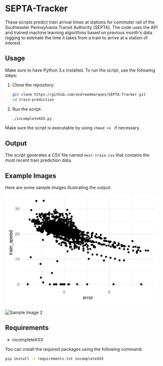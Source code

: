 # SEPTA-Tracker
These scripts predict train arrival times at stations for commuter rail of the Southeaster Pennsylvania Transit Authority (SEPTA). The code uses the API and trained machine learning algorithms based on previous month's data logging to estimate the time it takes from a train to arrive at a station of interest.

## Usage

Make sure to have Python 3.x installed. To run the script, use the following steps:

1. Clone the repository:
    ```bash
    git clone https://github.com/andrewdmarques/SEPTA-Tracker.git
    cd train-prediction
    ```

2. Run the script:
    ```bash
    ./incompleteXXX.py
    ```

Make sure the script is executable by using `chmod +x ` if necessary.

## Output

The script generates a CSV file named `next-train.csv` that contains the most recent train prediction data.

## Example Images

Here are some sample images illustrating the output:

![Sample Image 1](image1.png)

![Sample Image 2](image2.jpg)

## Requirements

- incompleteXXX

You can install the required packages using the following command:

```bash
pip install -r requirements.txt incompleteXXX
